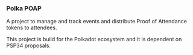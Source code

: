 ### Polka POAP

A project to manage and track events and distribute Proof of Attendance tokens to attendees.

This project is build for the Polkadot ecosystem and it is dependent on PSP34 proposals.